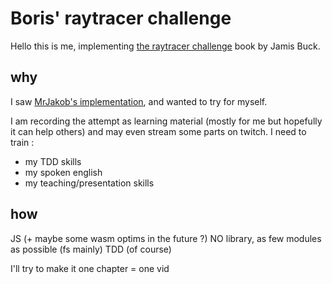 # Boris' raytracer challenge
Hello this is me, implementing [the raytracer challenge](http://raytracerchallenge.com/) book by Jamis Buck.

## why
I saw [MrJakob's implementation](https://www.youtube.com/channel/UC-2w7N7aCqs_QclGUtXkSqg), and wanted to try for myself.

I am recording the attempt as learning material (mostly for me but hopefully it can help others) and may even stream some parts on twitch.
I need to train :
- my TDD skills
- my spoken english
- my teaching/presentation skills

## how
JS (+ maybe some wasm optims in the future ?)
NO library, as few modules as possible (fs mainly)
TDD (of course)

I'll try to make it one chapter = one vid
